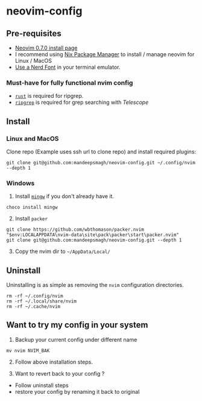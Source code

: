 # neovim-config

## Pre-requisites

- [Neovim 0.7.0 install page](https://github.com/neovim/neovim/releases/tag/v0.7.0)
- I recommend using [Nix Package Manager](https://nixos.org/download.html) to install / manage neovim for Linux / MacOS
- [Use a Nerd Font](https://www.nerdfonts.com/) in your terminal emulator.

### Must-have for fully functional nvim config  

- [`rust`](https://www.rust-lang.org/tools/install) is required for ripgrep.
- [`ripgrep`](https://github.com/BurntSushi/ripgrep) is required for grep searching with _Telescope_

## Install

### Linux and MacOS
Clone repo (Example uses ssh url to clone repo) and install required plugins:

```shell
git clone git@github.com:mandeepsmagh/neovim-config.git ~/.config/nvim --depth 1
```

### Windows

1. Install [`mingw`](http://mingw-w64.org/doku.php) if you don't already have it.

```shell
choco install mingw
```

2. Install `packer`

```shell
git clone https://github.com/wbthomason/packer.nvim "$env:LOCALAPPDATA\nvim-data\site\pack\packer\start\packer.nvim"
git clone git@github.com:mandeepsmagh/neovim-config.git --depth 1
```

3. Copy the nvim dir to `~/AppData/Local/`

## Uninstall

Uninstalling is as simple as removing the `nvim` configuration directories.

```shell
rm -rf ~/.config/nvim
rm -rf ~/.local/share/nvim
rm -rf ~/.cache/nvim
```

## Want to try my config in your system

1. Backup your current config under different name

```shell
mv nvim NVIM_BAK
```

2. Follow above installation steps.

3. Want to revert back to your config ?
- Follow uninstall steps
- restore your config by renaming it back to original



